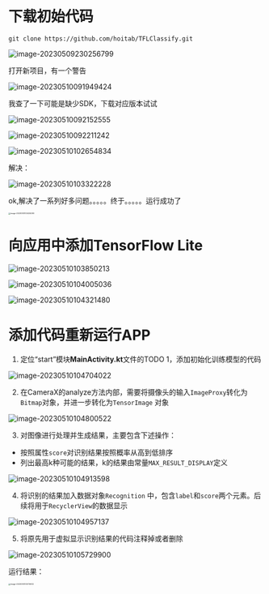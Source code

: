 # 下载初始代码

```git
git clone https://github.com/hoitab/TFLClassify.git
```

![image-20230509230256799](https://s2.loli.net/2023/05/10/OKFAPyGR6pZCbWn.png)

打开新项目，有一个警告

![image-20230510091949424](https://s2.loli.net/2023/05/10/cHyONiGLws19oCf.png)

我查了一下可能是缺少SDK，下载对应版本试试

![image-20230510092152555](https://s2.loli.net/2023/05/10/7NHq6eaCbIErkV3.png)

![image-20230510092211242](https://s2.loli.net/2023/05/10/gXbno2Ll3WSsHcv.png)

![image-20230510102654834](https://s2.loli.net/2023/05/10/9QWJ6TaplXGqvtm.png)

解决：

![image-20230510103322228](https://s2.loli.net/2023/05/10/tjLrK31cQwFBs4k.png)

ok,解决了一系列好多问题。。。。。终于。。。。。运行成功了

<img src="https://s2.loli.net/2023/05/10/xKBJiF3sRlALGTt.png" alt="image-20230510103434090" style="zoom:25%;" />

# 向应用中添加TensorFlow Lite

![image-20230510103850213](https://s2.loli.net/2023/05/10/GaOslJHr5BUnYPT.png)

![image-20230510104005036](https://s2.loli.net/2023/05/10/rW2nuAPUxEClfGy.png)

![image-20230510104321480](https://s2.loli.net/2023/05/10/Wcehm4ZrsE9Pb3q.png)

# 添加代码重新运行APP

1. 定位“start”模块**MainActivity.kt**文件的TODO 1，添加初始化训练模型的代码

![image-20230510104704022](https://s2.loli.net/2023/05/10/fKTpDohFwJLNiUg.png)

2. 在CameraX的analyze方法内部，需要将摄像头的输入`ImageProxy`转化为`Bitmap`对象，并进一步转化为`TensorImage` 对象

![image-20230510104800522](https://s2.loli.net/2023/05/10/4yn2o1GVWqwcumz.png)

3. 对图像进行处理并生成结果，主要包含下述操作：

- 按照属性`score`对识别结果按照概率从高到低排序
- 列出最高k种可能的结果，k的结果由常量`MAX_RESULT_DISPLAY`定义

![image-20230510104913598](https://s2.loli.net/2023/05/10/R2srqY61uMATNwi.png)

4. 将识别的结果加入数据对象`Recognition` 中，包含`label`和`score`两个元素。后续将用于`RecyclerView`的数据显示

![image-20230510104957137](https://s2.loli.net/2023/05/10/LbBr2fyWnjz8ct7.png)

5. 将原先用于虚拟显示识别结果的代码注释掉或者删除

![image-20230510105729900](https://s2.loli.net/2023/05/10/IaNjYd1MykH4w9t.png)

运行结果：

<img src="https://s2.loli.net/2023/05/10/jTkuO2VgeH5MYcF.png" alt="image-20230510105739412" style="zoom:25%;" />